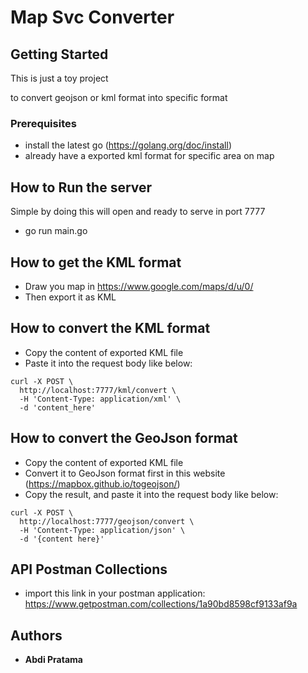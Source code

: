 # Map Svc Converter

## Getting Started

This is just a toy project

to convert geojson or kml format into specific format

### Prerequisites

- install the latest go (https://golang.org/doc/install)
- already have a exported kml format for specific area on map

## How to Run the server

Simple by doing this will open and ready to serve in port 7777

- go run main.go

## How to get the KML format

- Draw you map in https://www.google.com/maps/d/u/0/
- Then export it as KML

## How to convert the KML format

- Copy the content of exported KML file
- Paste it into the request body like below:

```
curl -X POST \
  http://localhost:7777/kml/convert \
  -H 'Content-Type: application/xml' \
  -d 'content_here'
```

## How to convert the GeoJson format
- Copy the content of exported KML file
- Convert it to GeoJson format first in this website (https://mapbox.github.io/togeojson/)
- Copy the result, and paste it into the request body like below:

```
curl -X POST \
  http://localhost:7777/geojson/convert \
  -H 'Content-Type: application/json' \
  -d '{content here}'
```

## API Postman Collections

- import this link in your postman application:
https://www.getpostman.com/collections/1a90bd8598cf9133af9a

## Authors

* **Abdi Pratama**
